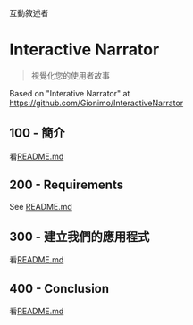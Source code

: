 互動敘述者

# Interactive Narrator

> 視覺化您的使用者故事

Based on "Interative Narrator" at <https://github.com/Gionimo/InteractiveNarrator>

## 100 - 簡介

看[README.md](./100/README.md)

## 200 - Requirements

See [README.md](./200/README.md)

## 300 - 建立我們的應用程式

看[README.md](./300/README.md)

## 400 - Conclusion

看[README.md](./400/README.md)
